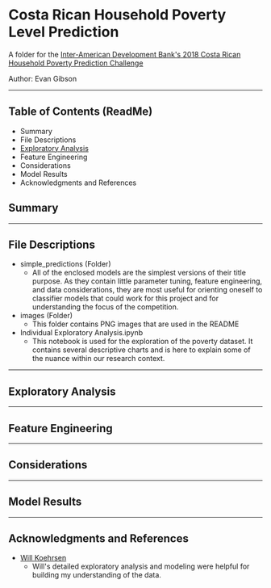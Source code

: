 # Costa Rican Household Poverty Level Prediction
A folder for the [Inter-American Development Bank's 2018 Costa Rican Household Poverty Prediction Challenge](https://www.kaggle.com/c/costa-rican-household-poverty-prediction)

Author: Evan Gibson

___ 
## Table of Contents (ReadMe)
- Summary
- File Descriptions
- [Exploratory Analysis](https://github.com/evangibson/cr_poverty/blob/master/README.md#exploratory-analysis)
- Feature Engineering
- Considerations
- Model Results
- Acknowledgments and References

## Summary


___ 
## File Descriptions
- simple_predictions (Folder)
  - All of the enclosed models are the simplest versions of their title purpose. As they contain little parameter tuning, feature engineering, and data considerations, they are most useful for orienting oneself to classifier models that could work for this project and for understanding the focus of the competition. 
- images (Folder)
  - This folder contains PNG images that are used in the README
- Individual Exploratory Analysis.ipynb
  - This notebook is used for the exploration of the poverty dataset. It contains several descriptive charts and is here to explain some of the nuance within our research context.

___ 
## Exploratory Analysis

___ 
## Feature Engineering

___ 
## Considerations

___
## Model Results

___
## Acknowledgments and References
- [Will Koehrsen](https://www.kaggle.com/willkoehrsen/a-complete-introduction-and-walkthrough)
  - Will's detailed exploratory analysis and modeling were helpful for building my understanding of the data.
